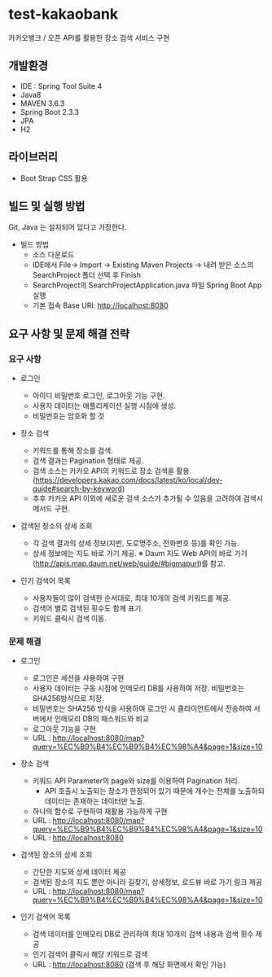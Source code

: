 # test-kakaobank
카카오뱅크 / 오픈 API를 활용한 장소 검색 서비스 구현

## 개발환경
- IDE : Spring Tool Suite 4
- Java8
- MAVEN 3.6.3
- Spring Boot 2.3.3
- JPA
- H2

## 라이브러리
- Boot Strap CSS 활용

## 빌드 및 실행 방법
Git, Java 는 설치되어 있다고 가정한다.

- 빌드 방법
  - 소스 다운로드
  - IDE에서 File-> Import -> Existing Maven Projects -> 내려 받은 소스의 SearchProject 폴더 선택 후 Finish
  - SearchProject의 SearchProjectApplication.java 파일 Spring Boot App 실행
  - 기본 접속 Base URI: <http://localhost:8080>

## 요구 사항 및 문제 해결 전략
### 요구 사항
- 로그인
  - 아이디 비밀번호 로그인, 로그아웃 기능 구현.
  - 사용자 데이터는 애플리케이션 실행 시점에 생성.
  - 비밀번호는 암호화 할 것
         
- 장소 검색
  - 키워드를 통해 장소를 검색.
  - 검색 결과는 Pagination 형태로 제공.
  - 검색 소스는 카카오 API의 키워드로 장소 검색을 활용.
    (https://developers.kakao.com/docs/latest/ko/local/dev-guide#search-by-keyword)
  - 추후 카카오 API 이외에 새로운 검색 소스가 추가될 수 있음을 고려하여 검색시 메서드 구현.
    
- 검색된 장소의 상세 조회
  - 각 검색 결과의 상세 정보(지번, 도로명주소, 전화번호 등)를 확인 가능.
  - 상세 정보에는 지도 바로 가기 제공.
    ※ Daum 지도 Web API의 바로 가기(http://apis.map.daum.net/web/guide/#bigmapurl)를 참고.
  
- 인기 검색어 목록
  - 사용자들이 많이 검색한 순서대로, 최대 10개의 검색 키워드를 제공.
  - 검색어 별로 검색된 횟수도 함께 표기.
  - 키워드 클릭시 검색 이동.   
    
### 문제 해결
- 로그인
  - 로그인은 세션을 사용하여 구현
  - 사용자 데이터는 구동 시점에 인메모리 DB를 사용하여 저장. 비밀번호는 SHA256방식으로 저장.
  - 비밀번호는 SHA256 방식을 사용하여 로그인 시 클라이언트에서 전송하여 서버에서 인메모리 DB의 패스워드와 비교
  - 로그아웃 기능을 구현
  - URL : <http://localhost:8080/map?query=%EC%B9%B4%EC%B9%B4%EC%98%A4&page=1&size=10>
  
- 장소 검색
  - 키워드 API Parameter의 page와 size를 이용하여 Pagination 처리.
    - API 호출시 노출되는 장소가 한정되어 있기 때문에 개수는 전체를 노출하되 데이터는 존재하는 데이터만 노출.
  - 하나의 함수로 구현하여 재활용 가능하게 구현  
  - URL : <http://localhost:8080/map?query=%EC%B9%B4%EC%B9%B4%EC%98%A4&page=1&size=10>
  - URL : <http://localhost:8080>
  
- 검색된 장소의 상세 조회
  - 간단한 지도와 상세 데이터 제공
  - 검색된 장소의 지도 뿐만 아니라 길찾기, 상세정보, 로드뷰 바로 가기 링크 제공
  - URL : <http://localhost:8080/map?query=%EC%B9%B4%EC%B9%B4%EC%98%A4&page=1&size=10>
  
- 인기 검색어 목록
  - 검색 데이터를 인메모리 DB로 관리하여 최대 10개의 검색 내용과 검색 횟수 제공
  - 인기 검색어 클릭시 해당 키워드로 검색
  - URL : <http://localhost:8080> (검색 후 해당 화면에서 확인 가능)
